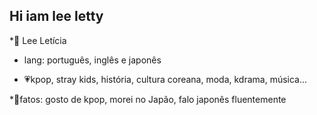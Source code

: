 ## Hi iam lee letty

*🎀 Lee Letícia

* lang: português, inglês e japonês

* 💗kpop, stray kids, história, cultura coreana, moda, kdrama, música...  

*💫fatos: gosto de kpop, morei no Japão, falo japonês fluentemente 
